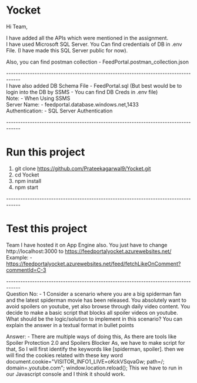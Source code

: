 # Yocket
Hi Team,  <br />

I have added all the APIs which were mentioned in the assignment.  <br />
I have used Microsoft SQL Server. You Can find credentials of DB in .env File. (I have made this SQL Server public for now).  <br />

Also, you can find postman collection - FeedPortal.postman_collection.json  <br />

------------------------------------------------------------------------------------ <br />
I have also added DB Schema File - FeedPortal.sql (But best would be to login into the DB by SSMS - You can find DB Creds in .env file) <br />
Note: - When Using SSMS <br />
Server Name: - feedportal.database.windows.net,1433 <br />
Authentication: - SQL Server Authentication <br />

------------------------------------------------------------------------------------ <br />
# Run this project
1. git clone https://github.com/Prateekagarwal9/Yocket.git  <br />
2. cd Yocket  <br />
3. npm install  <br />
4. npm start  <br />

------------------------------------------------------------------------------------ <br />
# Test this project
Team I have hosted it on App Engine also.
You just have to change http://localhost:3000 to https://feedportalyocket.azurewebsites.net/
Example: - https://feedportalyocket.azurewebsites.net/feed/fetchLikeOnComment?commentId=C-3

------------------------------------------------------------------------------------<br />
Question No: - 1
Consider a scenario where you are a big spiderman fan and the latest spiderman
movie has been released. You absolutely want to avoid spoilers on youtube, yet also
browse through daily video content. You decide to make a basic script that blocks all
spoiler videos on youtube. What should be the logic/solution to implement in this
scenario?
You can explain the answer in a textual format in bullet points

Answer: - 
There are multiple ways of doing this, As there are tools like Spoiler Protection 2.0 and Spoilers Blocker
As, we have to make script for that, So I will first identify the keywords like [spiderman, spoiler]. 
then we will find the cookies related with these key word
document.cookie="VISITOR_INFO1_LIVE=oKckVSqvaGw; path=/; domain=.youtube.com";
window.location.reload();
This we have to run in our Javascript console and I think it should work.
